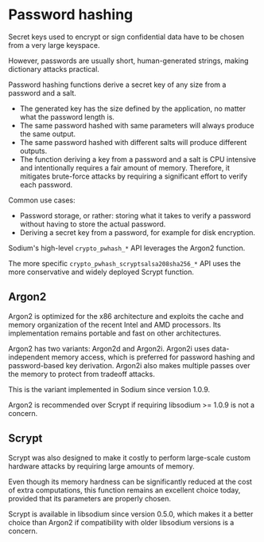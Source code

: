 # Password hashing

Secret keys used to encrypt or sign confidential data have to be chosen from a very large keyspace.

However, passwords are usually short, human-generated strings, making dictionary attacks practical.

Password hashing functions derive a secret key of any size from a password and a salt.

- The generated key has the size defined by the application, no matter what the password length is.
- The same password hashed with same parameters will always produce the same output.
- The same password hashed with different salts will produce different outputs.
- The function deriving a key from a password and a salt is CPU intensive and intentionally requires a fair amount of memory. Therefore, it mitigates brute-force attacks by requiring a significant effort to verify each password.

Common use cases:
- Password storage, or rather: storing what it takes to verify a password without having to store the actual password.
- Deriving a secret key from a password, for example for disk encryption.

Sodium's high-level `crypto_pwhash_*` API leverages the Argon2 function.

The more specific `crypto_pwhash_scryptsalsa208sha256_*` API uses the more conservative and widely deployed Scrypt function.

## Argon2

Argon2 is optimized for the x86 architecture and exploits the cache and memory organization of the recent Intel and AMD processors. Its implementation remains portable and fast on other architectures.

Argon2 has two variants: Argon2d and Argon2i. Argon2i uses data-independent memory access, which is preferred for password hashing and password-based key derivation. Argon2i also makes multiple passes over the memory to protect from tradeoff attacks.

This is the variant implemented in Sodium since version 1.0.9.

Argon2 is recommended over Scrypt if requiring libsodium >= 1.0.9 is not a concern.

## Scrypt

Scrypt was also designed to make it costly to perform large-scale custom hardware attacks by requiring large amounts of memory.

Even though its memory hardness can be significantly reduced at the cost of extra computations, this function remains an excellent choice today, provided that its parameters are properly chosen.

Scrypt is available in libsodium since version 0.5.0, which makes it a better choice than Argon2 if compatibility with older libsodium versions is a concern.
